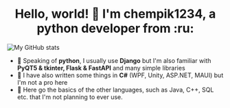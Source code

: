 <h1 align="center">Hello, world! 👋 I'm chempik1234, a python developer from :ru:</h1>

![My GitHub stats](https://github-readme-stats.vercel.app/api?username=chempik1234)

- :snake: Speaking of **python**, I usually use **Django** but I'm also familiar with **PyQT5 & tkinter, Flask & FastAPI** and many simple libraries
- :nut_and_bolt: I have also written some things in **C#** (WPF, Unity, ASP.NET, MAUI) but I'm not a pro here
- 📗 Here go the basics of the other languages, such as Java, C++, SQL etc. that I'm not planning to ever use.
